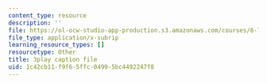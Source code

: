 ```yaml
---
content_type: resource
description: ''
file: https://ol-ocw-studio-app-production.s3.amazonaws.com/courses/8-701-introduction-to-nuclear-and-particle-physics-fall-2020/1c42cb11f9f65ffc04995bc4492247f8_dTAIYaSBols.srt
file_type: application/x-subrip
learning_resource_types: []
resourcetype: Other
title: 3play caption file
uid: 1c42cb11-f9f6-5ffc-0499-5bc4492247f8
---
```

